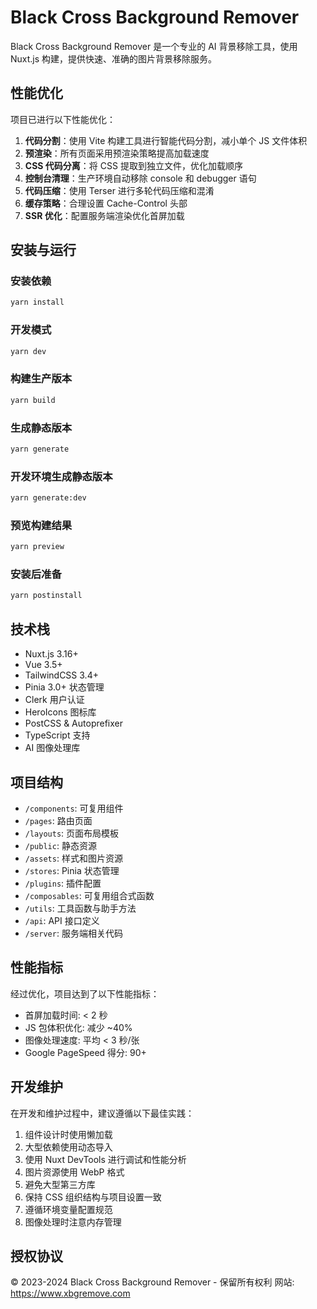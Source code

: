 # Black Cross Background Remover

Black Cross Background Remover 是一个专业的 AI 背景移除工具，使用 Nuxt.js 构建，提供快速、准确的图片背景移除服务。

## 性能优化

项目已进行以下性能优化：

1. **代码分割**：使用 Vite 构建工具进行智能代码分割，减小单个 JS 文件体积
2. **预渲染**：所有页面采用预渲染策略提高加载速度
3. **CSS 代码分离**：将 CSS 提取到独立文件，优化加载顺序
4. **控制台清理**：生产环境自动移除 console 和 debugger 语句
5. **代码压缩**：使用 Terser 进行多轮代码压缩和混淆
6. **缓存策略**：合理设置 Cache-Control 头部
7. **SSR 优化**：配置服务端渲染优化首屏加载

## 安装与运行

### 安装依赖

```bash
yarn install
```

### 开发模式

```bash
yarn dev
```

### 构建生产版本

```bash
yarn build
```

### 生成静态版本

```bash
yarn generate
```

### 开发环境生成静态版本

```bash
yarn generate:dev
```

### 预览构建结果

```bash
yarn preview
```

### 安装后准备

```bash
yarn postinstall
```

## 技术栈

- Nuxt.js 3.16+
- Vue 3.5+
- TailwindCSS 3.4+
- Pinia 3.0+ 状态管理
- Clerk 用户认证
- HeroIcons 图标库
- PostCSS & Autoprefixer
- TypeScript 支持
- AI 图像处理库

## 项目结构

- `/components`: 可复用组件
- `/pages`: 路由页面
- `/layouts`: 页面布局模板
- `/public`: 静态资源
- `/assets`: 样式和图片资源
- `/stores`: Pinia 状态管理
- `/plugins`: 插件配置
- `/composables`: 可复用组合式函数
- `/utils`: 工具函数与助手方法
- `/api`: API 接口定义
- `/server`: 服务端相关代码

## 性能指标

经过优化，项目达到了以下性能指标：

- 首屏加载时间: < 2 秒
- JS 包体积优化: 减少 ~40%
- 图像处理速度: 平均 < 3 秒/张
- Google PageSpeed 得分: 90+

## 开发维护

在开发和维护过程中，建议遵循以下最佳实践：

1. 组件设计时使用懒加载
2. 大型依赖使用动态导入
3. 使用 Nuxt DevTools 进行调试和性能分析
4. 图片资源使用 WebP 格式
5. 避免大型第三方库
6. 保持 CSS 组织结构与项目设置一致
7. 遵循环境变量配置规范
8. 图像处理时注意内存管理

## 授权协议

© 2023-2024 Black Cross Background Remover - 保留所有权利
网站: https://www.xbgremove.com